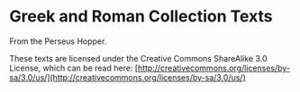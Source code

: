 # Greek and Roman Collection Texts
From the Perseus Hopper.

These texts are licensed under the Creative Commons ShareAlike 3.0 License, which can be read here: [http://creativecommons.org/licenses/by-sa/3.0/us/](http://creativecommons.org/licenses/by-sa/3.0/us/)